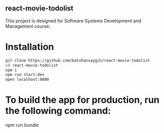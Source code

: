 ## react-movie-todolist
This project is designed for Software Systems Development and Management course.

# Installation

```sh
git clone https://github.com/batuhansaygin/react-movie-todolist
cd react-movie-todolist
npm i
npm run start:dev
open localhost:8080
```

# To build the app for production, run the following command:
npm run bundle
